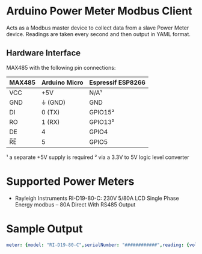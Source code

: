 # Arduino Power Meter Modbus Client
Acts as a Modbus master device to collect data from a slave Power Meter device.
Readings are taken every second and then output in YAML format.

## Hardware Interface
MAX485 with the following pin connections:

| MAX485 | Arduino Micro | Espressif ESP8266         |
| ------ | ------------- | ------------------------- |
| VCC    | +5V           | N/A¹                      |
| GND    | ⏚ (GND)       | GND                       |
| DI     | 0 (TX)        | GPIO15²                   |
| RO     | 1 (RX)        | GPIO13²                   |
| DE     | 4             | GPIO4                     |
| R̅E̅     | 5             | GPIO5                     |

¹ a separate +5V supply is required
² via a 3.3V to 5V logic level converter

# Supported Power Meters
* Rayleigh Instruments RI-D19-80-C: 230V 5/80A LCD Single Phase Energy modbus – 80A Direct With RS485 Output

# Sample Output
```yaml
meter: {model: "RI-D19-80-C",serialNumber: "############",reading: {voltage: 2471e-1,current: 3e-1,frequency: 500e-1,activePower: 81,reactivePower: 28,apparentPower: 90,powerFactor: 1000e-1,temperature: 31,activeEnergy: 88e-2}}
```
